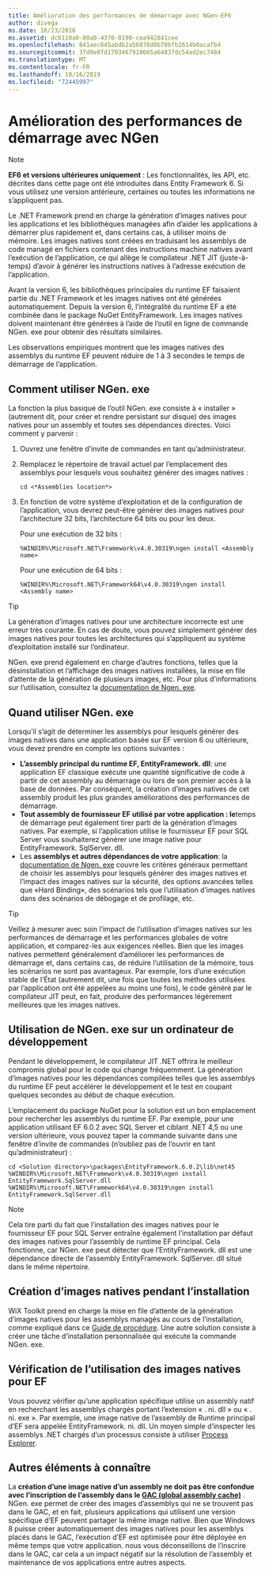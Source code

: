 ```yaml
---
title: Amélioration des performances de démarrage avec NGen-EF6
author: divega
ms.date: 10/23/2016
ms.assetid: dc6110a0-80a0-4370-8190-cea942841cee
ms.openlocfilehash: 841aec645abdb2a56076d0b70bfb2614b0acafb4
ms.sourcegitcommit: 37d0e0fd1703467918665a64837dc54ad2ec7484
ms.translationtype: MT
ms.contentlocale: fr-FR
ms.lasthandoff: 10/16/2019
ms.locfileid: "72445997"
---
```

# <a name="improving-startup-performance-with-ngen"></a>Amélioration des performances de démarrage avec NGen
> [!NOTE]
> **EF6 et versions ultérieures uniquement** : Les fonctionnalités, les API, etc. décrites dans cette page ont été introduites dans Entity Framework 6. Si vous utilisez une version antérieure, certaines ou toutes les informations ne s’appliquent pas.  

Le .NET Framework prend en charge la génération d’images natives pour les applications et les bibliothèques managées afin d’aider les applications à démarrer plus rapidement et, dans certains cas, à utiliser moins de mémoire. Les images natives sont créées en traduisant les assemblys de code managé en fichiers contenant des instructions machine natives avant l’exécution de l’application, ce qui allège le compilateur .NET JIT (juste-à-temps) d’avoir à générer les instructions natives à l’adresse exécution de l’application.  

Avant la version 6, les bibliothèques principales du runtime EF faisaient partie du .NET Framework et les images natives ont été générées automatiquement. Depuis la version 6, l’intégralité du runtime EF a été combinée dans le package NuGet EntityFramework. Les images natives doivent maintenant être générées à l’aide de l’outil en ligne de commande NGen. exe pour obtenir des résultats similaires.  

Les observations empiriques montrent que les images natives des assemblys du runtime EF peuvent réduire de 1 à 3 secondes le temps de démarrage de l’application.  

## <a name="how-to-use-ngenexe"></a>Comment utiliser NGen. exe  

La fonction la plus basique de l’outil NGen. exe consiste à « installer » (autrement dit, pour créer et rendre persistant sur disque) des images natives pour un assembly et toutes ses dépendances directes. Voici comment y parvenir :  

1. Ouvrez une fenêtre d’invite de commandes en tant qu’administrateur.
2. Remplacez le répertoire de travail actuel par l’emplacement des assemblys pour lesquels vous souhaitez générer des images natives :

   ``` console
   cd <*Assemblies location*>  
   ```

3. En fonction de votre système d’exploitation et de la configuration de l’application, vous devrez peut-être générer des images natives pour l’architecture 32 bits, l’architecture 64 bits ou pour les deux.

   Pour une exécution de 32 bits :

   ``` console
   %WINDIR%\Microsoft.NET\Framework\v4.0.30319\ngen install <Assembly name>  
   ```

   Pour une exécution de 64 bits :
  
   ``` console
   %WINDIR%\Microsoft.NET\Framework64\v4.0.30319\ngen install <Assembly name>  
   ```

> [!TIP]
> La génération d’images natives pour une architecture incorrecte est une erreur très courante. En cas de doute, vous pouvez simplement générer des images natives pour toutes les architectures qui s’appliquent au système d’exploitation installé sur l’ordinateur.  

NGen. exe prend également en charge d’autres fonctions, telles que la désinstallation et l’affichage des images natives installées, la mise en file d’attente de la génération de plusieurs images, etc. Pour plus d’informations sur l’utilisation, consultez la [documentation de Ngen. exe](https://msdn.microsoft.com/library/6t9t5wcf.aspx).  

## <a name="when-to-use-ngenexe"></a>Quand utiliser NGen. exe  

Lorsqu’il s’agit de déterminer les assemblys pour lesquels générer des images natives dans une application basée sur EF version 6 ou ultérieure, vous devez prendre en compte les options suivantes :  

- **L’assembly principal du runtime EF, EntityFramework. dll**: une application EF classique exécute une quantité significative de code à partir de cet assembly au démarrage ou lors de son premier accès à la base de données. Par conséquent, la création d’images natives de cet assembly produit les plus grandes améliorations des performances de démarrage.  
- **Tout assembly de fournisseur EF utilisé par votre application : le**temps de démarrage peut également tirer parti de la génération d’images natives. Par exemple, si l’application utilise le fournisseur EF pour SQL Server vous souhaiterez générer une image native pour EntityFramework. SqlServer. dll.  
- Les **assemblys et autres dépendances de votre application**: la [documentation de Ngen. exe](https://msdn.microsoft.com/library/6t9t5wcf.aspx) couvre les critères généraux permettant de choisir les assemblys pour lesquels générer des images natives et l’impact des images natives sur la sécurité, des options avancées telles que «Hard Binding», des scénarios tels que l’utilisation d’images natives dans des scénarios de débogage et de profilage, etc.  

> [!TIP]
> Veillez à mesurer avec soin l’impact de l’utilisation d’images natives sur les performances de démarrage et les performances globales de votre application, et comparez-les aux exigences réelles. Bien que les images natives permettent généralement d’améliorer les performances de démarrage et, dans certains cas, de réduire l’utilisation de la mémoire, tous les scénarios ne sont pas avantageux. Par exemple, lors d’une exécution stable de l’État (autrement dit, une fois que toutes les méthodes utilisées par l’application ont été appelées au moins une fois), le code généré par le compilateur JIT peut, en fait, produire des performances légèrement meilleures que les images natives.  

## <a name="using-ngenexe-in-a-development-machine"></a>Utilisation de NGen. exe sur un ordinateur de développement  

Pendant le développement, le compilateur JIT .NET offrira le meilleur compromis global pour le code qui change fréquemment. La génération d’images natives pour les dépendances compilées telles que les assemblys du runtime EF peut accélérer le développement et le test en coupant quelques secondes au début de chaque exécution.  

L’emplacement du package NuGet pour la solution est un bon emplacement pour rechercher les assemblys du runtime EF. Par exemple, pour une application utilisant EF 6.0.2 avec SQL Server et ciblant .NET 4,5 ou une version ultérieure, vous pouvez taper la commande suivante dans une fenêtre d’invite de commandes (n’oubliez pas de l’ouvrir en tant qu’administrateur) :  

```console
cd <Solution directory>\packages\EntityFramework.6.0.2\lib\net45
%WINDIR%\Microsoft.NET\Framework\v4.0.30319\ngen install EntityFramework.SqlServer.dll
%WINDIR%\Microsoft.NET\Framework64\v4.0.30319\ngen install EntityFramework.SqlServer.dll
```  

> [!NOTE]
> Cela tire parti du fait que l’installation des images natives pour le fournisseur EF pour SQL Server entraîne également l’installation par défaut des images natives pour l’assembly de runtime EF principal. Cela fonctionne, car NGen. exe peut détecter que l’EntityFramework. dll est une dépendance directe de l’assembly EntityFramework. SqlServer. dll situé dans le même répertoire.  

## <a name="creating-native-images-during-setup"></a>Création d’images natives pendant l’installation  

WiX Toolkit prend en charge la mise en file d’attente de la génération d’images natives pour les assemblys managés au cours de l’installation, comme expliqué dans ce [Guide de procédure](https://wixtoolset.org/documentation/manual/v3/howtos/files_and_registry/ngen_managed_assemblies.html). Une autre solution consiste à créer une tâche d’installation personnalisée qui exécute la commande NGen. exe.  

## <a name="verifying-that-native-images-are-being-used-for-ef"></a>Vérification de l’utilisation des images natives pour EF  

Vous pouvez vérifier qu’une application spécifique utilise un assembly natif en recherchant les assemblys chargés portant l’extension « . ni. dll » ou « . ni. exe ». Par exemple, une image native de l’assembly de Runtime principal d’EF sera appelée EntityFramework. ni. dll. Un moyen simple d’inspecter les assemblys .NET chargés d’un processus consiste à utiliser [Process Explorer](https://technet.microsoft.com/sysinternals/bb896653).  

## <a name="other-things-to-be-aware-of"></a>Autres éléments à connaître  

La **création d’une image native d’un assembly ne doit pas être confondue avec l’inscription de l’assembly dans le [GAC (global assembly cache)](https://msdn.microsoft.com/library/yf1d93sz.aspx)** . NGen. exe permet de créer des images d’assemblys qui ne se trouvent pas dans le GAC, et en fait, plusieurs applications qui utilisent une version spécifique d’EF peuvent partager la même image native. Bien que Windows 8 puisse créer automatiquement des images natives pour les assemblys placés dans le GAC, l’exécution d’EF est optimisée pour être déployée en même temps que votre application. nous vous déconseillons de l’inscrire dans le GAC, car cela a un impact négatif sur la résolution de l’assembly et maintenance de vos applications entre autres aspects.  
